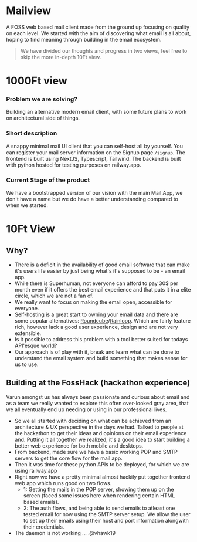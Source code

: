 # Mailview
A FOSS web based mail client made from the ground up focusing on quality on each level. We started with the aim of discovering what email is all about, hoping to find meaning through building in the email ecosystem. 


> We have divided our thoughts and progress in two views, feel free to skip the more in-depth 10Ft view. 

# 1000Ft view
### Problem we are solving? 
Building an alternative modern email client, with some future plans to work on architectural side of things. 

### Short description
A snappy minimal mail UI client that you can self-host all by yourself. You can register your mail server information on the Signup page `/signup`. The frontend is built using NextJS, Typescript, Tailwind. The backend is built with python hosted for testing purposes on railway.app.

### Current Stage of the product 
We have a bootstrapped version of our vision with the main Mail App, we don't have a name but we do have a better understanding compared to when we started.



# 10Ft View
## Why?
- There is a deficit in the availability of good email software that can make it's users life easier by just being what's it's supposed to be - an email app. 
- While there is Superhuman, not everyone can afford to pay 30$ per month even if it offers the best email experience and that puts it in a elite circle, which we are not a fan of. 
- We really want to focus on making the email open, accessible for everyone.
- Self-hosting is a great start to owning your email data and there are some popular alternatives: [Roundcube](https://roundcube.net/)/[Rainloop](https://www.rainloop.net/). Which are fairly feature rich, however lack a good user experience, design and are not very extensible. 
- Is it possible to address this problem with a tool better suited for todays API'esque world?
- Our approach is of play with it, break and learn what can be done to understand the email system and build something that makes sense for us to use. 

## Building at the FossHack (hackathon experience)

Varun amongst us has always been passionate and curious about email and as a team we really wanted to explore this often over-looked gray area, that we all eventually end up needing or using in our professional lives. 
- So we all started with deciding on what can be achieved from an architecture & UX perspective in the days we had. Talked to people at the hackathon to get their ideas and opinions on their email experience and. Putting it all together we realized, it's a good idea to start building a better web experience for both mobile and desktops. 
- From backend, made sure we have a basic working POP and SMTP servers to get the core flow for the mail app.
- Then it was time for these python APIs to be deployed, for which we are using railway.app
- Right now we have a pretty minimal almost hackily put together frontend web app which runs good on two flows. 
    - 1: Getting the mails in the POP server, showing them up on the screen (faced some issues here when rendering certain HTML based emails).
    - 2: The auth flows, and being able to send emails to atleast one tested email for now using the SMTP server setup. We allow the user to set up their emails using their host and port information alongwith their credentials. 
- The daemon is not working ... .@vhawk19
